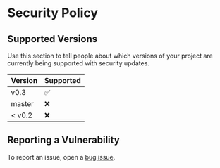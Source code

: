 # Security Policy

## Supported Versions

Use this section to tell people about which versions of your project are
currently being supported with security updates.

| Version | Supported          |
| ------- | ------------------ |
| v0.3    | :white_check_mark: |
| master  | :x:                |
| < v0.2  | :x:                |

## Reporting a Vulnerability

To report an issue, open a [bug issue](https://github.com/drlellinger/thunderbird-policies/issues/new?assignees=&labels=security&template=bug_report.md&title=).
